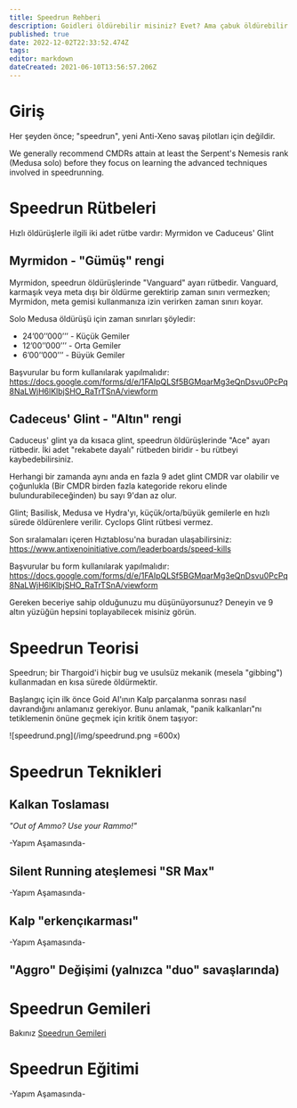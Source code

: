 ```yaml
---
title: Speedrun Rehberi
description: Goidleri öldürebilir misiniz? Evet? Ama çabuk öldürebilir misiniz?
published: true
date: 2022-12-02T22:33:52.474Z
tags:
editor: markdown
dateCreated: 2021-06-10T13:56:57.206Z
---
```


# Giriş

Her şeyden önce; "speedrun", yeni Anti-Xeno savaş pilotları için değildir.

We generally recommend CMDRs attain at least the Serpent's Nemesis rank (Medusa solo) before they focus on learning the advanced techniques involved in speedrunning.

# Speedrun Rütbeleri

Hızlı öldürüşlerle ilgili iki adet rütbe vardır: Myrmidon ve Caduceus' Glint

## Myrmidon - "Gümüş" rengi

Myrmidon, speedrun öldürüşlerinde "Vanguard" ayarı rütbedir. Vanguard, karmaşık veya meta dışı bir öldürme gerektirip zaman sınırı vermezken; Myrmidon, meta gemisi kullanmanıza izin verirken zaman sınırı koyar.

Solo Medusa öldürüşü için zaman sınırları şöyledir:
- 24’00’’000’’’ - Küçük Gemiler
- 12’00’’000’’’ - Orta Gemiler
- 6’00’’000’’’ - Büyük Gemiler

Başvurular bu form kullanılarak yapılmalıdır: https://docs.google.com/forms/d/e/1FAIpQLSf5BGMqarMg3eQnDsvu0PcPq8NaLWjH6lKlbjSHO_RaTrTSnA/viewform

## Cadeceus' Glint - "Altın" rengi

Caduceus' glint ya da kısaca glint, speedrun öldürüşlerinde "Ace" ayarı rütbedir. İki adet "rekabete dayalı" rütbeden biridir - bu rütbeyi kaybedebilirsiniz.

Herhangi bir zamanda aynı anda en fazla 9 adet glint CMDR var olabilir ve çoğunlukla (Bir CMDR birden fazla kategoride rekoru elinde bulundurabileceğinden) bu sayı 9'dan az olur.

Glint; Basilisk, Medusa ve Hydra'yı, küçük/orta/büyük gemilerle en hızlı sürede öldürenlere verilir. Cyclops Glint rütbesi vermez.

Son sıralamaları içeren Hıztablosu'na buradan ulaşabilirsiniz: https://www.antixenoinitiative.com/leaderboards/speed-kills

Başvurular bu form kullanılarak yapılmalıdır: https://docs.google.com/forms/d/e/1FAIpQLSf5BGMqarMg3eQnDsvu0PcPq8NaLWjH6lKlbjSHO_RaTrTSnA/viewform

Gereken beceriye sahip olduğunuzu mu düşünüyorsunuz? Deneyin ve 9 altın yüzüğün hepsini toplayabilecek misiniz görün.

# Speedrun Teorisi

Speedrun; bir Thargoid'i hiçbir bug ve usulsüz mekanik (mesela "gibbing") kullanmadan en kısa sürede öldürmektir.

Başlangıç için ilk önce Goid AI'ının Kalp parçalanma sonrası nasıl davrandığını anlamanız gerekiyor. Bunu anlamak, "panik kalkanları"nı tetiklemenin önüne geçmek için kritik önem taşıyor:

!\[speedrund.png\](/img/speedrund.png =600x)

# Speedrun Teknikleri

## Kalkan Toslaması

*"Out of Ammo? Use your Rammo!"*

-Yapım Aşamasında-

## Silent Running ateşlemesi "SR Max"

-Yapım Aşamasında-

## Kalp "erkençıkarması"

-Yapım Aşamasında-

## "Aggro" Değişimi (yalnızca "duo" savaşlarında)

# Speedrun Gemileri

Bakınız [Speedrun Gemileri](/en/speedrunbuilds)

# Speedrun Eğitimi

-Yapım Aşamasında-